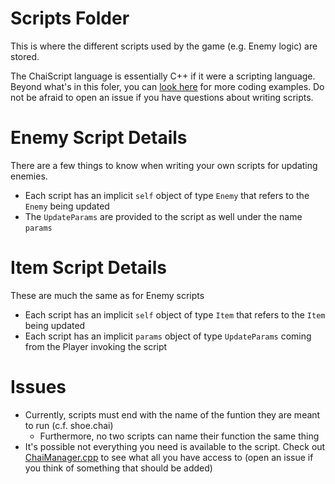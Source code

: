 # Scripts Folder

This is where the different scripts used by the game (e.g. Enemy logic) are stored.

The ChaiScript language is essentially C++ if it were a scripting language. Beyond what's in this foler, you can [look here](http://chaiscript.com/examples.html#ChaiScript_Basic_Example) for more coding examples. Do not be afraid to open an issue if you have questions about writing scripts.

# Enemy Script Details
There are a few things to know when writing your own scripts for updating enemies.

* Each script has an implicit `self` object of type `Enemy` that refers to the `Enemy` being updated
* The `UpdateParams` are provided to the script as well under the name `params`

# Item Script Details
These are much the same as for Enemy scripts

* Each script has an implicit `self` object of type `Item` that refers to the `Item` being updated
* Each script has an implicit `params` object of type `UpdateParams` coming from the Player invoking the script

# Issues

* Currently, scripts must end with the name of the funtion they are meant to run (c.f. shoe.chai)
  * Furthermore, no two scripts can name their function the same thing
* It's possible not everything you need is available to the script. Check out [ChaiManager.cpp](https://github.com/NivenT/Planet/blob/master/src/ChaiManager.cpp) to see what all you have access to (open an issue if you think of something that should be added)
